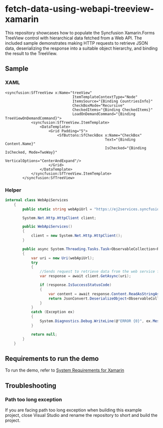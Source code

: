 # fetch-data-using-webapi-treeview-xamarin
This repository showcases how to populate the Syncfusion Xamarin.Forms TreeView control with hierarchical data fetched from a Web API. The included sample demonstrates making HTTP requests to retrieve JSON data, deserializing the response into a suitable object hierarchy, and binding the result to the TreeView.

## Sample

### XAML
```xaml
<syncfusion:SfTreeView x:Name="treeView" 
                               ItemTemplateContextType="Node" 
                               ItemsSource="{Binding CountriesInfo}"
                               CheckBoxMode="Recursive"
                               CheckedItems="{Binding CheckedItems}"
                               LoadOnDemandCommand="{Binding TreeViewOnDemandCommand}">
            <syncfusion:SfTreeView.ItemTemplate>
                <DataTemplate>
                    <Grid Padding="5">
                        <SfButtons:SfCheckBox x:Name="CheckBox"
                                              Text="{Binding Content.Name}"
                                              IsChecked="{Binding IsChecked, Mode=TwoWay}"
                                              VerticalOptions="CenterAndExpand"/>
                    </Grid>
                </DataTemplate>
            </syncfusion:SfTreeView.ItemTemplate>
        </syncfusion:SfTreeView>
```

### Helper
```csharp
internal class WebApiServices
    {
        public static string webApiUrl = "https://ej2services.syncfusion.com/production/web-services/api/Orders"; // Your Web Api here

        System.Net.Http.HttpClient client;

        public WebApiServices()
        {
            client = new System.Net.Http.HttpClient();
        }

        public async System.Threading.Tasks.Task<ObservableCollection<RootTree>> RefreshDataAsync()
        {
            var uri = new Uri(webApiUrl);
            try
            {
                //Sends request to retrieve data from the web service for the specified Uri
                var response = await client.GetAsync(uri);

                if (response.IsSuccessStatusCode)
                {
                    var content = await response.Content.ReadAsStringAsync(); //Returns the response as JSON string
                    return JsonConvert.DeserializeObject<ObservableCollection<RootTree>>(content); //Converts JSON string to ObservableCollection
                }
            }
            catch (Exception ex)
            {
                System.Diagnostics.Debug.WriteLine(@"ERROR {0}", ex.Message);
            }

            return null;
        }
    }
```

## Requirements to run the demo

To run the demo, refer to [System Requirements for Xamarin](https://help.syncfusion.com/xamarin/system-requirements)

## Troubleshooting
### Path too long exception
If you are facing path too long exception when building this example project, close Visual Studio and rename the repository to short and build the project.
